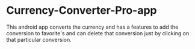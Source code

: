 # Currency-Converter-Pro-app
This android app converts the currency and has a features to add the conversion to favorite's and can delete that conversion just by clicking on that particular conversion.
